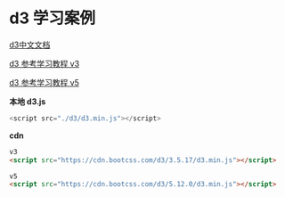 # d3 学习案例

[d3中文文档](https://www.d3js.org.cn/document/)

[d3 参考学习教程 v3](http://www.voidcn.com/article/p-vsxqwaut-bnv.html)

[d3 参考学习教程 v5](https://blog.csdn.net/qq_34414916/article/details/80032731)

**本地 d3.js**

```js
<script src="./d3/d3.min.js"></script>
```

**cdn**

```html
v3
<script src="https://cdn.bootcss.com/d3/3.5.17/d3.min.js"></script>

v5
<script src="https://cdn.bootcss.com/d3/5.12.0/d3.min.js"></script>
```

